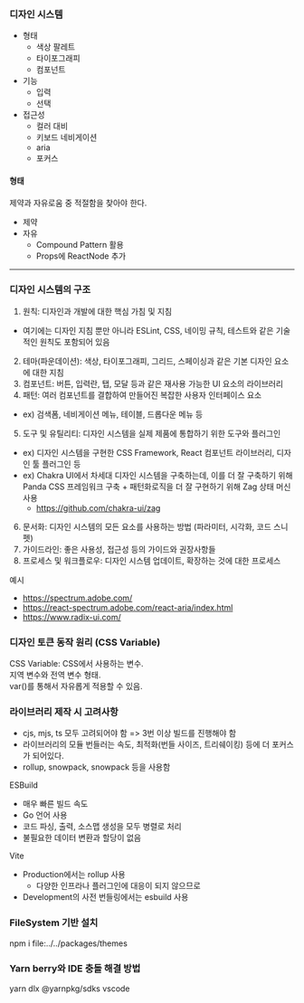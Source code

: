 ### 디자인 시스템

- 형태
  - 색상 팔레트
  - 타이포그래피
  - 컴포넌트
- 기능
  - 입력
  - 선택
- 접근성
  - 컬러 대비
  - 키보드 네비게이션
  - aria
  - 포커스

#### 형태

제약과 자유로움 중 적절함을 찾아야 한다.

- 제약
- 자유
  - Compound Pattern 활용
  - Props에 ReactNode 추가

---

### 디자인 시스템의 구조

1. 원칙: 디자인과 개발에 대한 핵심 가침 및 지침

- 여기에는 디자인 지침 뿐만 아니라 ESLint, CSS, 네이밍 규칙, 테스트와 같은 기술적인 원칙도 포함되어 있음

2. 테마(파운데이션): 색상, 타이포그래피, 그리드, 스페이싱과 같은 기본 디자인 요소에 대한 지침
3. 컴포넌트: 버튼, 입력란, 탭, 모달 등과 같은 재사용 가능한 UI 요소의 라이브러리
4. 패턴: 여러 컴포넌트를 결합하여 만들어진 복잡한 사용자 인터페이스 요소

- ex) 검색폼, 네비게이션 메뉴, 테이블, 드롭다운 메뉴 등

5. 도구 및 유틸리티: 디자인 시스템을 실제 제품에 통합하기 위한 도구와 플러그인

- ex) 디자인 시스템을 구현한 CSS Framework, React 컴포넌트 라이브러리, 디자인 툴 플러그인 등
- ex) Chakra UI에서 차세대 디자인 시스템을 구축하는데, 이를 더 잘 구축하기 위해 Panda CSS 프레임워크 구축 + 패턴화로직을 더 잘 구현하기 위해 Zag 상태 머신 사용
  - https://github.com/chakra-ui/zag

6. 문서화: 디자인 시스템의 모든 요소를 사용하는 방법 (파라미터, 시각화, 코드 스니펫)
7. 가이드라인: 좋은 사용성, 접근성 등의 가이드와 권장사항들
8. 프로세스 및 워크플로우: 디자인 시스템 업데이트, 확장하는 것에 대한 프로세스

예시

- https://spectrum.adobe.com/
- https://react-spectrum.adobe.com/react-aria/index.html
- https://www.radix-ui.com/

### 디자인 토큰 동작 원리 (CSS Variable)

CSS Variable: CSS에서 사용하는 변수.  
지역 변수와 전역 변수 형태.  
var()를 통해서 자유롭게 적용할 수 있음.

### 라이브러리 제작 시 고려사항

- cjs, mjs, ts 모두 고려되어야 함 => 3번 이상 빌드를 진행해야 함
- 라이브러리의 모듈 번들러는 속도, 최적화(번들 사이즈, 트리쉐이킹) 등에 더 포커스가 되어있다.
- rollup, snowpack, snowpack 등을 사용함

ESBuild

- 매우 빠른 빌드 속도
- Go 언어 사용
- 코드 파싱, 출력, 소스맵 생성을 모두 병렬로 처리
- 불필요한 데이터 변환과 할당이 없음

Vite

- Production에서는 rollup 사용
  - 다양한 인프라나 플러그인에 대응이 되지 않으므로
- Development의 사전 번들링에서는 esbuild 사용

### FileSystem 기반 설치
npm i file:../../packages/themes

### Yarn berry와 IDE 충돌 해결 방법
yarn dlx @yarnpkg/sdks vscode